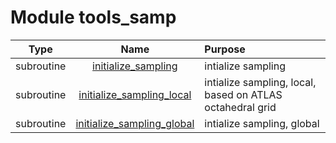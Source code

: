 # Module tools_samp

| Type | Name | Purpose |
| :--: | :--: | :---------- |
| subroutine | [initialize_sampling](https://github.com/JCSDA/saber/tree/develop/src/saber/bump/tools_samp.F90#L28) | intialize sampling |
| subroutine | [initialize_sampling_local](https://github.com/JCSDA/saber/tree/develop/src/saber/bump/tools_samp.F90#L164) | intialize sampling, local, based on ATLAS octahedral grid |
| subroutine | [initialize_sampling_global](https://github.com/JCSDA/saber/tree/develop/src/saber/bump/tools_samp.F90#L507) | intialize sampling, global |
